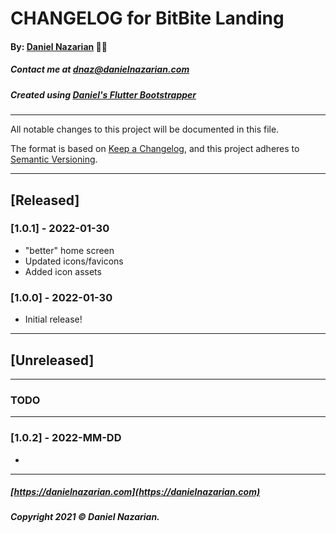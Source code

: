 # CHANGELOG for BitBite Landing
#### By: [Daniel Nazarian](https://danielnazarian) 🐧👹
##### Contact me at <dnaz@danielnazarian.com>
##### Created using [Daniel's Flutter Bootstrapper](https://github.com/Dan-Incorporated/bitbite_landing)

-------------------------------------------------------

All notable changes to this project will be documented in this file.

The format is based on [Keep a Changelog](https://keepachangelog.com/en/1.0.0/), and this project
adheres to [Semantic Versioning](https://semver.org/spec/v2.0.0.html).

-------------------------------------------------------

## [Released]

### [1.0.1] - 2022-01-30
- "better" home screen
- Updated icons/favicons
- Added icon assets


### [1.0.0] - 2022-01-30
- Initial release!


-------------------------------------------------------

## [Unreleased]

-------------------------------------------------------
### TODO


---------------------------

### [1.0.2] - 2022-MM-DD
-

-------------------------------------------------------
##### [https://danielnazarian.com](https://danielnazarian.com)
##### Copyright 2021 © Daniel Nazarian.
